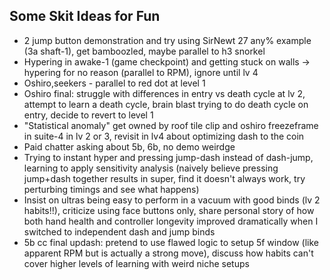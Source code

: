 
## Some Skit Ideas for Fun

- 2 jump button demonstration and try using SirNewt 27 any% example (3a shaft-1), get bamboozled, maybe parallel to h3 snorkel
- Hypering in awake-1 (game checkpoint) and getting stuck on walls -> hypering for no reason (parallel to RPM), ignore until lv 4
- Oshiro,seekers - parallel to red dot at level 1
- Oshiro final: struggle with differences in entry vs death cycle at lv 2, attempt to learn a death cycle, brain blast trying to do death cycle on entry, decide to revert to level 1
- "Statistical anomaly" get owned by roof tile clip and oshiro freezeframe in suite-4 in lv 2 or 3, revisit in lv4 about optimizing dash to the coin
- Paid chatter asking about 5b, 6b, no demo weirdge
- Trying to instant hyper and pressing jump-dash instead of dash-jump, learning to apply sensitivity analysis (naively believe pressing jump+dash together results in super, find it doesn't always work, try perturbing timings and see what happens)
- Insist on ultras being easy to perform in a vacuum with good binds (lv 2 habits!!), criticize using face buttons only, share personal story of how both hand health and controller longevity improved dramatically when I switched to independent dash and jump binds
- 5b cc final updash: pretend to use flawed logic to setup 5f window (like apparent RPM but is actually a strong move), discuss how habits can't cover higher levels of learning with weird niche setups
